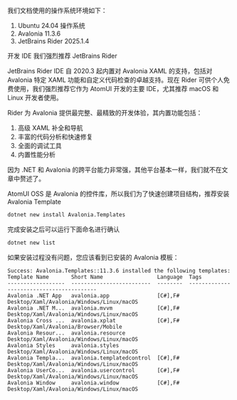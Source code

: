 我们文档使用的操作系统环境如下：

1. Ubuntu 24.04 操作系统
2. Avalonia 11.3.6
3. JetBrains Rider 2025.1.4

开发 IDE 我们强烈推荐 JetBrains Rider

JetBrains Rider IDE 自 2020.3 起内置对 Avalonia XAML 的支持，包括对 Avalonia 特定 XAML 功能和自定义代码检查的卓越支持。现在 Rider 可供个人免费使用，我们强烈推荐它作为 AtomUI 开发的主要 IDE，尤其推荐 macOS 和 Linux 开发者使用。

Rider 为 Avalonia 提供最完整、最精致的开发体验，其内置功能包括：

1. 高级 XAML 补全和导航
2. 丰富的代码分析和快速修复
3. 全面的调试工具
4. 内置性能分析

因为 .NET 和 Avalonia 的跨平台能力非常强，其他平台基本一样，我们就不在文章中赘述了。

AtomUI OSS 是 Avalonia 的控件库，所以我们为了快速创建项目结构，推荐安装 Avalonia Template

```bash
dotnet new install Avalonia.Templates
```

完成安装之后可以运行下面命名进行确认

```bash
dotnet new list
```

如果安装过程没有问题，您应该看到已安装的 Avalonia 模板：
```
Success: Avalonia.Templates::11.3.6 installed the following templates:
Template Name       Short Name                 Language  Tags
------------------  -------------------------  --------  -----------------------------------------
Avalonia .NET App   avalonia.app               [C#],F#   Desktop/Xaml/Avalonia/Windows/Linux/macOS
Avalonia .NET M...  avalonia.mvvm              [C#],F#   Desktop/Xaml/Avalonia/Windows/Linux/macOS
Avalonia Cross ...  avalonia.xplat             [C#],F#   Desktop/Xaml/Avalonia/Browser/Mobile     
Avalonia Resour...  avalonia.resource                    Desktop/Xaml/Avalonia/Windows/Linux/macOS
Avalonia Styles     avalonia.styles                      Desktop/Xaml/Avalonia/Windows/Linux/macOS
Avalonia Templa...  avalonia.templatedcontrol  [C#],F#   Desktop/Xaml/Avalonia/Windows/Linux/macOS
Avalonia UserCo...  avalonia.usercontrol       [C#],F#   Desktop/Xaml/Avalonia/Windows/Linux/macOS
Avalonia Window     avalonia.window            [C#],F#   Desktop/Xaml/Avalonia/Windows/Linux/macOS
```